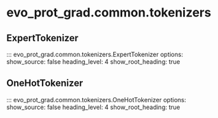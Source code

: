 # evo_prot_grad.common.tokenizers

## ExpertTokenizer
::: evo_prot_grad.common.tokenizers.ExpertTokenizer
    options:
        show_source: false
        heading_level: 4
        show_root_heading: true

## OneHotTokenizer
::: evo_prot_grad.common.tokenizers.OneHotTokenizer
    options:
        show_source: false
        heading_level: 4
        show_root_heading: true
